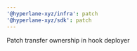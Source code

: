 ```yaml
---
'@hyperlane-xyz/infra': patch
'@hyperlane-xyz/sdk': patch
---
```


Patch transfer ownership in hook deployer
